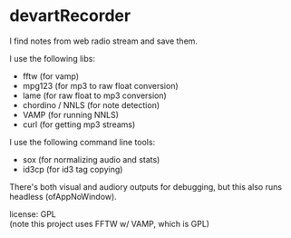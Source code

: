devartRecorder
==============

I find notes from web radio stream and save them.  

I use the following libs: 

- fftw (for vamp)
- mpg123 (for mp3 to raw float conversion)
- lame (for raw float to mp3 conversion)
- chordino / NNLS (for note detection)
- VAMP (for running NNLS)
- curl (for getting mp3 streams)

I use the following command line tools: 

- sox (for normalizing audio and stats) 
- id3cp (for id3 tag copying)

There's both visual and audiory outputs for debugging, but this also runs headless (ofAppNoWindow).

license:  GPL   
(note this project uses FFTW w/ VAMP, which is GPL)
